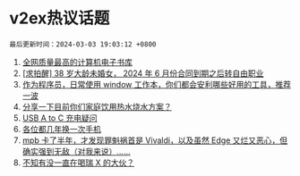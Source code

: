 # v2ex热议话题

`最后更新时间：2024-03-03 19:03:12 +0800`

1. [全网质量最高的计算机电子书库](https://www.v2ex.com/t/1020170)
1. [[求拍醒] 38 岁大龄未婚女， 2024 年 6 月份合同到期之后转自由职业](https://www.v2ex.com/t/1020211)
1. [作为程序员，日常使用 window 工作本，你们都会安利哪些好用的工具，推荐一波](https://www.v2ex.com/t/1020166)
1. [分享一下目前你们家庭饮用热水烧水方案？](https://www.v2ex.com/t/1020149)
1. [USB A to C 充电疑问](https://www.v2ex.com/t/1020109)
1. [各位都几年换一次手机](https://www.v2ex.com/t/1020214)
1. [mpb 卡了半年，才发现罪魁祸首是 Vivaldi，以及虽然 Edge 又烂又恶心，但确实强到无敌（对我来说）……](https://www.v2ex.com/t/1020218)
1. [不知有没一直在喝瑞 X 的大伙？](https://www.v2ex.com/t/1020199)

